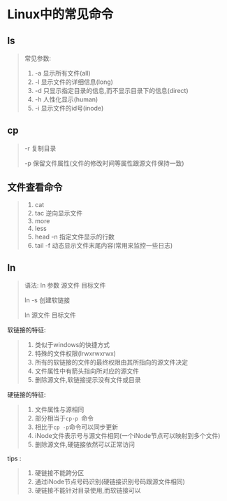 # Linux中的常见命令

## ls

> 常见参数:
>
> 1. -a  显示所有文件(all)
> 2. -l    显示文件的详细信息(long)
> 3. -d  只显示指定目录的信息,而不显示目录下的信息(direct)
> 4. -h  人性化显示(human)
> 5. -i  显示文件的id号(inode)

## cp

> -r 		复制目录
>
> -p 		保留文件属性(文件的修改时间等属性跟源文件保持一致)

## 文件查看命令

> 1. cat 
> 2. tac                                              逆向显示文件
> 3. more
> 4. less              
> 5. head             -n                           指定文件显示的行数
> 6. tail                  -f                          动态显示文件末尾内容(常用来监控一些日志)

## ln

> 语法: ln 参数 源文件 目标文件
>
> ln -s 创建软链接
>
> ln 源文件  目标文件

软链接的特征:

> 1. 类似于windows的快捷方式
> 2. 特殊的文件权限(lrwxrwxrwx)
> 3. 所有的软链接的文件的最终权限由其所指向的源文件决定
> 4. 文件属性中有箭头指向所对应的源文件
> 5. 删除源文件,软链接提示没有文件或目录

硬链接的特征:

> 1. 文件属性与源相同
> 2. 部分相当于`cp-p `命令
> 3. 相比于`cp -p`命令可以同步更新
> 4. iNode文件表示号与源文件相同(一个iNode节点可以映射到多个文件)
> 5. 删除源文件,硬链接依然可以正常访问

tips :

> 1. 硬链接不能跨分区
> 2. 通过iNode节点号码识别(硬链接识别号码跟源文件相同)
> 3. 硬链接不能针对目录使用,而软链接可以